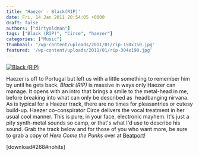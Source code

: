 ```yaml
---
title: 'Haezer - Black(RIP)'
date: Fri, 14 Jan 2011 20:54:05 +0000
draft: false
authors: ["dirtyoldman"]
tags: ["Black (RIP)", "Circe", "haezer"]
categories: ["Music"]
thumbnail: '/wp-content/uploads/2011/01/rip-150x150.jpg'
featured: '/wp-content/uploads/2011/01/rip-304x190.jpg'
---
```


[![](/wp-content/uploads/2011/01/rip.jpg "Black (RIP)")](/2011/01/14/haezer-blackrip/rip/)

Haezer is off to Portugal but left us with a little something to remember him by until he gets back. _Black (RIP)_ is massive in ways only Haezer can manage. It opens with an intro that brings a smile to the metal-head in me, before breaking into what can only be described as  headbanging nirvana. As is typical for a Haezer track, there are no times for pleasantries or cutesy build-up. Haezer co-conspirator Circe delivers the vocal treatment in her usual cool manner. This is pure, in your face, electronic mayhem. It's just a pity synth-metal sounds so camp, or that's what I'd use to describe his sound. Grab the track below and for those of you who want more, be sure to grab a copy of _Here Come the Punks_ over at [Beatport](http://beatport.com/s/t6SHjf)!

\[download#268#nohits\]


